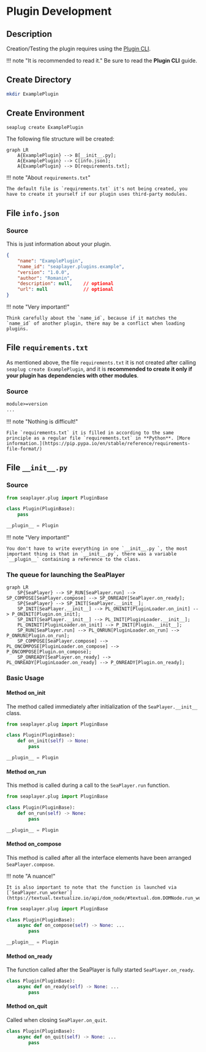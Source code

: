 # Plugin Development
## Description
Creation/Testing the plugin requires using the [Plugin CLI](plugin-cli-home.md).

!!! note "It is recommended to read it."
    Be sure to read the **Plugin CLI** guide.

## Create Directory
```sh
mkdir ExamplePlugin
```

## Create Environment
```sh
seaplug create ExamplePlugin
```

The following file structure will be created:
```mermaid
graph LR
    A{ExamplePlugin} --> B[__init__.py];
    A{ExamplePlugin} --> C[info.json];
    A{ExamplePlugin} --> D[requirements.txt];
```
!!! note "About `requirements.txt`"
    
    The default file is `requirements.txt` it's not being created, you have to create it yourself if our plugin uses third-party modules.

## File `info.json`
### Source
This is just information about your plugin.

```json title="ExamplePlugin/info.json"
{
    "name": "ExamplePlugin",
    "name_id": "seaplayer.plugins.example",
    "version": "1.0.0",
    "author": "Romanin",
    "description": null,    // optional
    "url": null             // optional
}
```
!!! note "Very important!"
    
    Think carefully about the `name_id`, because if it matches the `name_id` of another plugin, there may be a conflict when loading plugins.

## File `requirements.txt`
As mentioned above, the file `requirements.txt` it is not created after calling `seaplug create ExamplePlugin`, and it is **recommended to create it only if your plugin has dependencies with other modules**.

### Source
```txt title="ExamplePlugin/requirements.txt"
module>=version
...
```
!!! note "Nothing is difficult!"
    
    File `requirements.txt` it is filled in according to the same principle as a regular file `requirements.txt` in **Python**. [More information.](https://pip.pypa.io/en/stable/reference/requirements-file-format/)

## File `__init__.py`
### Source
```python title="ExamplePlugin/__init.py__"
from seaplayer.plug import PluginBase

class Plugin(PluginBase):
    pass

__plugin__ = Plugin
```
!!! note "Very important!"
    
    You don't have to write everything in one `__init__.py `, the most important thing is that in `__init__.py`, there was a variable `__plugin__` containing a reference to the class.

### The queue for launching the SeaPlayer
```mermaid
graph LR
    SP{SeaPlayer} --> SP_RUN[SeaPlayer.run] --> SP_COMPOSE[SeaPlayer.compose] --> SP_ONREADY[SeaPlayer.on_ready];
    SP{SeaPlayer} --> SP_INIT[SeaPlayer.__init__];
    SP_INIT[SeaPlayer.__init__] --> PL_ONINIT[PluginLoader.on_init] --> P_ONINIT[Plugin.on_init];
    SP_INIT[SeaPlayer.__init__] --> PL_INIT[PluginLoader.__init__];
    PL_ONINIT[PluginLoader.on_init] --> P_INIT[Plugin.__init__];
    SP_RUN[SeaPlayer.run] --> PL_ONRUN[PluginLoader.on_run] --> P_ONRUN[Plugin.on_run];
    SP_COMPOSE[SeaPlayer.compose] --> PL_ONCOMPOSE[PluginLoader.on_compose] --> P_ONCOMPOSE[Plugin.on_compose];
    SP_ONREADY[SeaPlayer.on_ready] --> PL_ONREADY[PluginLoader.on_ready] --> P_ONREADY[Plugin.on_ready];
```

### Basic Usage
#### Method on_init
The method called immediately after initialization of the `SeaPlayer.__init__` class.

```python title="ExamplePlugin/__init.py__"
from seaplayer.plug import PluginBase

class Plugin(PluginBase):
    def on_init(self) -> None:
        pass

__plugin__ = Plugin
```

#### Method on_run
This method is called during a call to the `SeaPlayer.run` function.

```python title="ExamplePlugin/__init.py__"
from seaplayer.plug import PluginBase

class Plugin(PluginBase):
    def on_run(self) -> None:
        pass

__plugin__ = Plugin
```

#### Method on_compose
This method is called after all the interface elements have been arranged `SeaPlayer.compose`.

!!! note "A nuance!"
    
    It is also important to note that the function is launched via [`SeaPlayer.run_worker`](https://textual.textualize.io/api/dom_node/#textual.dom.DOMNode.run_worker).

```python title="ExamplePlugin/__init.py__"
from seaplayer.plug import PluginBase

class Plugin(PluginBase):
    async def on_compose(self) -> None: ...
        pass

__plugin__ = Plugin
```

#### Method on_ready
The function called after the SeaPlayer is fully started `SeaPlayer.on_ready`.

```python title="ExamplePlugin/__init.py__"
class Plugin(PluginBase):
    async def on_ready(self) -> None: ...
        pass
```

#### Method on_quit
Called when closing `SeaPlayer.on_quit`.

```python title="ExamplePlugin/__init.py__"
class Plugin(PluginBase):
    async def on_quit(self) -> None: ...
        pass
```
